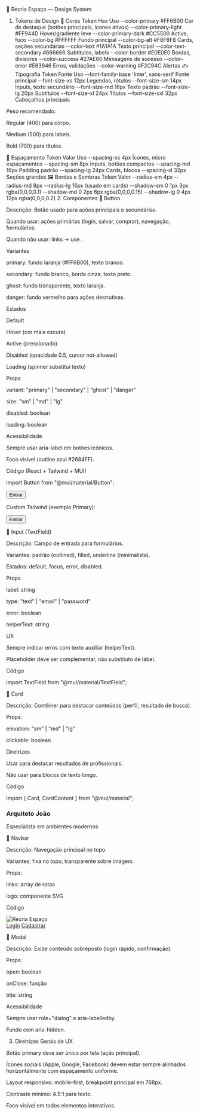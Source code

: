 🎨 Recria Espaço — Design System
1. Tokens de Design
🎨 Cores
Token	Hex	Uso
--color-primary	#FF6B00	Cor de destaque (botões principais, ícones ativos)
--color-primary-light	#FF944D	Hover/gradiente leve
--color-primary-dark	#CC5500	Active, foco
--color-bg	#FFFFFF	Fundo principal
--color-bg-alt	#F8F8F8	Cards, seções secundárias
--color-text	#1A1A1A	Texto principal
--color-text-secondary	#666666	Subtítulos, labels
--color-border	#E0E0E0	Bordas, divisores
--color-success	#27AE60	Mensagens de sucesso
--color-error	#E63946	Erros, validações
--color-warning	#F2C94C	Alertas
✍️ Tipografia
Token	Fonte	Uso
--font-family-base	'Inter', sans-serif	Fonte principal
--font-size-xs	12px	Legendas, rótulos
--font-size-sm	14px	Inputs, texto secundário
--font-size-md	16px	Texto padrão
--font-size-lg	20px	Subtítulos
--font-size-xl	24px	Títulos
--font-size-xxl	32px	Cabeçalhos principais

Peso recomendado:

Regular (400) para corpo.

Medium (500) para labels.

Bold (700) para títulos.

📏 Espaçamento
Token	Valor	Uso
--spacing-xs	4px	Ícones, micro espaçamentos
--spacing-sm	8px	Inputs, botões compactos
--spacing-md	16px	Padding padrão
--spacing-lg	24px	Cards, blocos
--spacing-xl	32px	Seções grandes
🖼️ Bordas e Sombras
Token	Valor
--radius-sm	4px
--radius-md	8px
--radius-lg	16px (usado em cards)
--shadow-sm	0 1px 3px rgba(0,0,0,0.1)
--shadow-md	0 2px 6px rgba(0,0,0,0.15)
--shadow-lg	0 4px 12px rgba(0,0,0,0.2)
2. Componentes
📌 Button

Descrição: Botão usado para ações principais e secundárias.

Quando usar: ações primárias (login, salvar, comprar), navegação, formulários.

Quando não usar: links → use <Link>.

Variantes

primary: fundo laranja (#FF6B00), texto branco.

secondary: fundo branco, borda cinza, texto preto.

ghost: fundo transparente, texto laranja.

danger: fundo vermelho para ações destrutivas.

Estados

Default

Hover (cor mais escura)

Active (pressionado)

Disabled (opacidade 0.5, cursor not-allowed)

Loading (spinner substitui texto)

Props

variant: "primary" | "secondary" | "ghost" | "danger"

size: "sm" | "md" | "lg"

disabled: boolean

loading: boolean

Acessibilidade

Sempre usar aria-label em botões icônicos.

Foco visível (outline azul #2684FF).

Código (React + Tailwind + MUI)

import Button from "@mui/material/Button";

<Button variant="contained" color="primary">
  Entrar
</Button>


Custom Tailwind (exemplo Primary):

<button className="bg-[#FF6B00] text-white px-4 py-2 rounded-lg hover:bg-[#CC5500] disabled:opacity-50">
  Entrar
</button>

📌 Input (TextField)

Descrição: Campo de entrada para formulários.

Variantes: padrão (outlined), filled, underline (minimalista).

Estados: default, focus, error, disabled.

Props

label: string

type: "text" | "email" | "password"

error: boolean

helperText: string

UX

Sempre indicar erros com texto auxiliar (helperText).

Placeholder deve ser complementar, não substituto de label.

Código

import TextField from "@mui/material/TextField";

<TextField
  label="Email"
  variant="outlined"
  fullWidth
  type="email"
/>

📌 Card

Descrição: Contêiner para destacar conteúdos (perfil, resultado de busca).

Props:

elevation: "sm" | "md" | "lg"

clickable: boolean

Diretrizes

Usar para destacar resultados de profissionais.

Não usar para blocos de texto longo.

Código

import { Card, CardContent } from "@mui/material";

<Card>
  <CardContent>
    <h3>Arquiteto João</h3>
    <p>Especialista em ambientes modernos</p>
  </CardContent>
</Card>

📌 Navbar

Descrição: Navegação principal no topo.

Variantes: fixa no topo, transparente sobre imagem.

Props:

links: array de rotas

logo: componente SVG

Código

<nav className="flex justify-between items-center px-6 py-3 bg-white shadow-md">
  <img src="/logo.svg" alt="Recria Espaço" className="h-8" />
  <div className="flex gap-4">
    <a href="/login">Login</a>
    <a href="/signup">Cadastrar</a>
  </div>
</nav>

📌 Modal

Descrição: Exibe conteúdo sobreposto (login rápido, confirmação).

Props:

open: boolean

onClose: função

title: string

Acessibilidade

Sempre usar role="dialog" e aria-labelledby.

Fundo com aria-hidden.

3. Diretrizes Gerais de UX

Botão primary deve ser único por tela (ação principal).

Ícones sociais (Apple, Google, Facebook) devem estar sempre alinhados horizontalmente com espaçamento uniforme.

Layout responsivo: mobile-first, breakpoint principal em 768px.

Contraste mínimo: 4.5:1 para texto.

Foco visível em todos elementos interativos.



